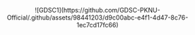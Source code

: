 <p align="center">
  ![GDSC1](https://github.com/GDSC-PKNU-Official/.github/assets/98441203/d9c00abc-e4f1-4d47-8c76-1ec7cd17fc66)
</p>
